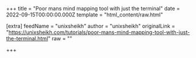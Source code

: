 
+++
title = "Poor mans mind mapping tool with just the terminal"
date = 2022-09-15T00:00:00.000Z
template = "html_content/raw.html"

[extra]
feedName = "unixsheikh"
author = "unixsheikh"
originalLink = "https://unixsheikh.com/tutorials/poor-mans-mind-mapping-tool-with-just-the-terminal.html"
raw = ""

+++


